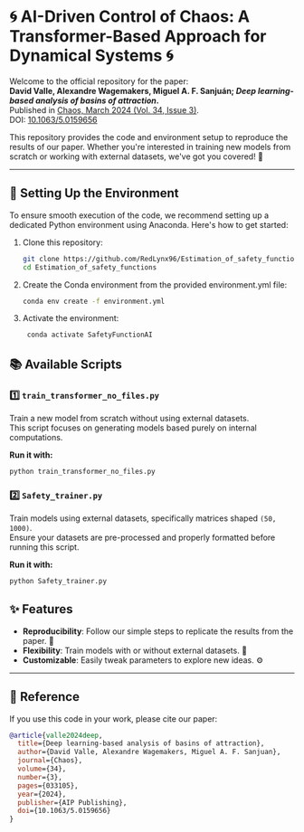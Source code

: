 # 🌀 AI-Driven Control of Chaos: A Transformer-Based Approach for Dynamical Systems 🌀

Welcome to the official repository for the paper:  
**David Valle, Alexandre Wagemakers, Miguel A. F. Sanjuán; *Deep learning-based analysis of basins of attraction*.**  
Published in [Chaos, March 2024 (Vol. 34, Issue 3)](https://doi.org/10.1063/5.0159656).  
DOI: [10.1063/5.0159656](https://doi.org/10.1063/5.0159656)

This repository provides the code and environment setup to reproduce the results of our paper. Whether you're interested in training new models from scratch or working with external datasets, we've got you covered! 🚀

---

## 🔧 Setting Up the Environment

To ensure smooth execution of the code, we recommend setting up a dedicated Python environment using Anaconda. Here's how to get started:

1. Clone this repository:
   ```bash
   git clone https://github.com/RedLynx96/Estimation_of_safety_functions.git
   cd Estimation_of_safety_functions
   ```

2. Create the Conda environment from the provided environment.yml file:
   ```bash
   conda env create -f environment.yml
   ```

3. Activate the environment:
   ```bash
    conda activate SafetyFunctionAI
   ```

## 📚 Available Scripts

### 1️⃣ **`train_transformer_no_files.py`**
Train a new model from scratch without using external datasets.  
This script focuses on generating models based purely on internal computations.

**Run it with:**
   ```bash
   python train_transformer_no_files.py
   ```


### 2️⃣ **`Safety_trainer.py`**
Train models using external datasets, specifically matrices shaped `(50, 1000)`.  
Ensure your datasets are pre-processed and properly formatted before running this script.

**Run it with:**
   ```bash
   python Safety_trainer.py
   ```

## ✨ Features

- **Reproducibility**: Follow our simple steps to replicate the results from the paper. 🔄
- **Flexibility**: Train models with or without external datasets. 🧠
- **Customizable**: Easily tweak parameters to explore new ideas. ⚙️

---

## 📜 Reference

If you use this code in your work, please cite our paper:

```bibtex
@article{valle2024deep,
  title={Deep learning-based analysis of basins of attraction},
  author={David Valle, Alexandre Wagemakers, Miguel A. F. Sanjuan},
  journal={Chaos},
  volume={34},
  number={3},
  pages={033105},
  year={2024},
  publisher={AIP Publishing},
  doi={10.1063/5.0159656}
}
